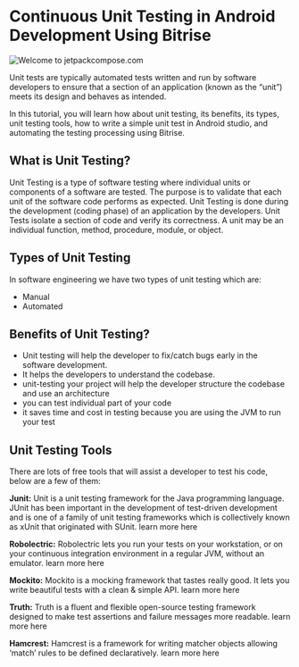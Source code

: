 # Continuous Unit Testing in Android Development Using Bitrise

![Welcome to jetpackcompose.com](https://miro.medium.com/max/1400/1*a7fnh0qKujgvkZQSD0tMeQ.png)

Unit tests are typically automated tests written and run by software developers to ensure that a section of an application (known as the “unit”) meets its design and behaves as intended.

In this tutorial, you will learn how about unit testing, its benefits, its types, unit testing tools, how to write a simple unit test in Android studio, and automating the testing processing using Bitrise.

## What is Unit Testing?
Unit Testing is a type of software testing where individual units or components of a software are tested. The purpose is to validate that each unit of the software code performs as expected. Unit Testing is done during the development (coding phase) of an application by the developers. Unit Tests isolate a section of code and verify its correctness. A unit may be an individual function, method, procedure, module, or object.

## Types of Unit Testing
In software engineering we have two types of unit testing which are:
- Manual
- Automated

## Benefits of Unit Testing?
- Unit testing will help the developer to fix/catch bugs early in the software development.
- It helps the developers to understand the codebase.
- unit-testing your project will help the developer structure the codebase and use an architecture
- you can test individual part of your code
- it saves time and cost in testing because you are using the JVM to run your test

## Unit Testing Tools
There are lots of free tools that will assist a developer to test his code, below are a few of them:

**Junit:** Unit is a unit testing framework for the Java programming language. JUnit has been important in the development of test-driven development and is one of a family of unit testing frameworks which is collectively known as xUnit that originated with SUnit. learn more here

**Robolectric:** Robolectric lets you run your tests on your workstation, or on your continuous integration environment in a regular JVM, without an emulator. learn more here

**Mockito:** Mockito is a mocking framework that tastes really good. It lets you write beautiful tests with a clean & simple API. learn more here

**Truth:** Truth is a fluent and flexible open-source testing framework designed to make test assertions and failure messages more readable. learn more here

**Hamcrest:** Hamcrest is a framework for writing matcher objects allowing ‘match’ rules to be defined declaratively. learn more here